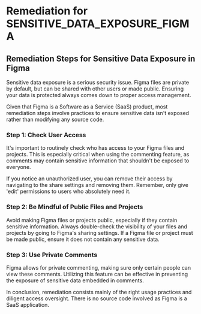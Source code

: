 # Remediation for SENSITIVE_DATA_EXPOSURE_FIGMA

## Remediation Steps for Sensitive Data Exposure in Figma

Sensitive data exposure is a serious security issue. Figma files are private by default, but can be shared with other users or made public. Ensuring your data is protected always comes down to proper access management.

Given that Figma is a Software as a Service (SaaS) product, most remediation steps involve practices to ensure sensitive data isn't exposed rather than modifying any source code.

### Step 1: Check User Access

It's important to routinely check who has access to your Figma files and projects. This is especially critical when using the commenting feature, as comments may contain sensitive information that shouldn't be exposed to everyone. 

If you notice an unauthorized user, you can remove their access by navigating to the share settings and removing them. Remember, only give 'edit' permissions to users who absolutely need it.

### Step 2: Be Mindful of Public Files and Projects

Avoid making Figma files or projects public, especially if they contain sensitive information. Always double-check the visibility of your files and projects by going to Figma's sharing settings. If a Figma file or project must be made public, ensure it does not contain any sensitive data.

### Step 3: Use Private Comments

Figma allows for private commenting, making sure only certain people can view these comments. Utilizing this feature can be effective in preventing the exposure of sensitive data embedded in comments.

In conclusion, remediation consists mainly of the right usage practices and diligent access oversight. There is no source code involved as Figma is a SaaS application.